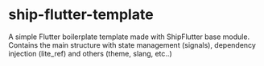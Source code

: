 # ship-flutter-template
 A simple Flutter boilerplate template made with ShipFlutter base module. Contains the main structure with state management (signals), dependency injection (lite_ref) and others (theme, slang, etc..)
